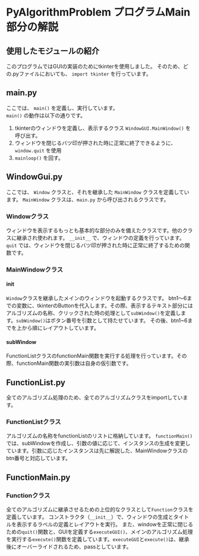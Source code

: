 # PyAlgorithmProblem プログラムMain部分の解説
## 使用したモジュールの紹介
このプログラムではGUIの実装のためにtkinterを使用しました。
そのため、どの.pyファイルにおいても、 `import tkinter` を行っています。

## main.py
ここでは、 `main()` を定義し、実行しています。  
`main()` の動作は以下の通りです。
1. tkinterのウィンドウを定義し、表示するクラス `WindowGUI.MainWindow()` を呼び出す。
2. ウィンドウを閉じるバツ印が押された時に正常に終了できるように、 `window.quit` を使用
3. `mainloop()` を回す。

## WindowGui.py
ここでは、 `Window` クラスと、それを継承した `MainWindow` クラスを定義しています。 `MainWindow` クラスは、`main.py` から呼び出されるクラスです。

### Windowクラス
ウィンドウを表示するもっとも基本的な部分のみを備えたクラスです。他のクラスに継承され使われます。
`__init__` で、ウィンドウの定義を行っています。
`quit` では、ウィンドウを閉じるバツ印が押された時に正常に終了するための関数です。

### MainWindowクラス
#### __init__
`Window`クラスを継承したメインのウィンドウを起動するクラスです。
btn1〜6までの変数に、tkinterのButtonを代入します。その際、表示するテキスト部分にはアルゴリズムの名称、クリックされた時の処理として`subWindow()`を定義します。`subWindow()`はボタン番号を引数として持たせています。
その後、btn1~6までを上から順にレイアウトしています。

#### subWindow
FunctionListクラスのfunctionMain関数を実行する処理を行っています。その際、functionMain関数の実引数は自身の仮引数です。

## FunctionList.py
全てのアルゴリズム処理のため、全てのアルゴリズムクラスをimportしています。

### FunctionListクラス
アルゴリズムの名称をfunctionListのリストに格納しています。
`functionMain()`では、subWindowを作成し、引数の値に応じて、インスタンスの生成を変更しています。引数に応じたインスタンスは先に解説した、MainWindowクラスのbtn番号と対応しています。

## FunctionMain.py
### Functionクラス
全てのアルゴリズムに継承させるための上位的なクラスとして`Function`クラスを定義しています。
コンストラクタ（`__init__`）で、ウィンドウの生成とタイトルを表示するラベルの定義とレイアウトを実行。
また、windowを正常に閉じるための`quit()`関数と、GUIを定義する`executeGUI()`、メインのアルゴリズム処理を実行する`execute()`関数を定義しています。`executeGUI`と`execute()`は、継承後にオーバーライドされるため、passとしています。